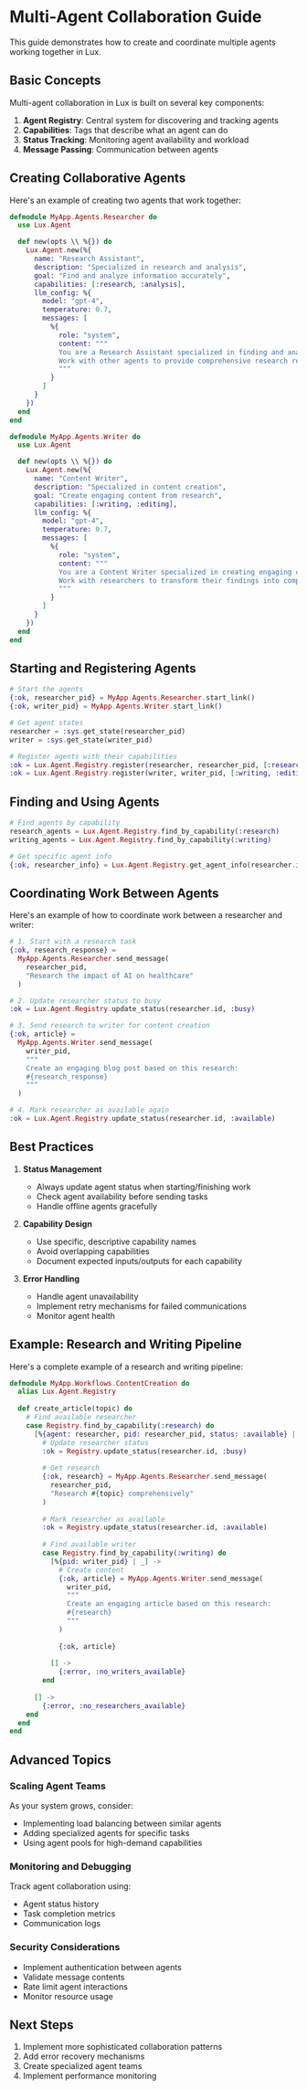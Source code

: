 # Multi-Agent Collaboration Guide

This guide demonstrates how to create and coordinate multiple agents working together in Lux.

## Basic Concepts

Multi-agent collaboration in Lux is built on several key components:

1. **Agent Registry**: Central system for discovering and tracking agents
2. **Capabilities**: Tags that describe what an agent can do
3. **Status Tracking**: Monitoring agent availability and workload
4. **Message Passing**: Communication between agents

## Creating Collaborative Agents

Here's an example of creating two agents that work together:

```elixir
defmodule MyApp.Agents.Researcher do
  use Lux.Agent

  def new(opts \\ %{}) do
    Lux.Agent.new(%{
      name: "Research Assistant",
      description: "Specialized in research and analysis",
      goal: "Find and analyze information accurately",
      capabilities: [:research, :analysis],
      llm_config: %{
        model: "gpt-4",
        temperature: 0.7,
        messages: [
          %{
            role: "system",
            content: """
            You are a Research Assistant specialized in finding and analyzing information.
            Work with other agents to provide comprehensive research results.
            """
          }
        ]
      }
    })
  end
end

defmodule MyApp.Agents.Writer do
  use Lux.Agent

  def new(opts \\ %{}) do
    Lux.Agent.new(%{
      name: "Content Writer",
      description: "Specialized in content creation",
      goal: "Create engaging content from research",
      capabilities: [:writing, :editing],
      llm_config: %{
        model: "gpt-4",
        temperature: 0.7,
        messages: [
          %{
            role: "system",
            content: """
            You are a Content Writer specialized in creating engaging content.
            Work with researchers to transform their findings into compelling articles.
            """
          }
        ]
      }
    })
  end
end
```

## Starting and Registering Agents

```elixir
# Start the agents
{:ok, researcher_pid} = MyApp.Agents.Researcher.start_link()
{:ok, writer_pid} = MyApp.Agents.Writer.start_link()

# Get agent states
researcher = :sys.get_state(researcher_pid)
writer = :sys.get_state(writer_pid)

# Register agents with their capabilities
:ok = Lux.Agent.Registry.register(researcher, researcher_pid, [:research, :analysis])
:ok = Lux.Agent.Registry.register(writer, writer_pid, [:writing, :editing])
```

## Finding and Using Agents

```elixir
# Find agents by capability
research_agents = Lux.Agent.Registry.find_by_capability(:research)
writing_agents = Lux.Agent.Registry.find_by_capability(:writing)

# Get specific agent info
{:ok, researcher_info} = Lux.Agent.Registry.get_agent_info(researcher.id)
```

## Coordinating Work Between Agents

Here's an example of how to coordinate work between a researcher and writer:

```elixir
# 1. Start with a research task
{:ok, research_response} = 
  MyApp.Agents.Researcher.send_message(
    researcher_pid,
    "Research the impact of AI on healthcare"
  )

# 2. Update researcher status to busy
:ok = Lux.Agent.Registry.update_status(researcher.id, :busy)

# 3. Send research to writer for content creation
{:ok, article} = 
  MyApp.Agents.Writer.send_message(
    writer_pid,
    """
    Create an engaging blog post based on this research:
    #{research_response}
    """
  )

# 4. Mark researcher as available again
:ok = Lux.Agent.Registry.update_status(researcher.id, :available)
```

## Best Practices

1. **Status Management**
   - Always update agent status when starting/finishing work
   - Check agent availability before sending tasks
   - Handle offline agents gracefully

2. **Capability Design**
   - Use specific, descriptive capability names
   - Avoid overlapping capabilities
   - Document expected inputs/outputs for each capability

3. **Error Handling**
   - Handle agent unavailability
   - Implement retry mechanisms for failed communications
   - Monitor agent health

## Example: Research and Writing Pipeline

Here's a complete example of a research and writing pipeline:

```elixir
defmodule MyApp.Workflows.ContentCreation do
  alias Lux.Agent.Registry
  
  def create_article(topic) do
    # Find available researcher
    case Registry.find_by_capability(:research) do
      [%{agent: researcher, pid: researcher_pid, status: :available} | _] ->
        # Update researcher status
        :ok = Registry.update_status(researcher.id, :busy)
        
        # Get research
        {:ok, research} = MyApp.Agents.Researcher.send_message(
          researcher_pid,
          "Research #{topic} comprehensively"
        )
        
        # Mark researcher as available
        :ok = Registry.update_status(researcher.id, :available)
        
        # Find available writer
        case Registry.find_by_capability(:writing) do
          [%{pid: writer_pid} | _] ->
            # Create content
            {:ok, article} = MyApp.Agents.Writer.send_message(
              writer_pid,
              """
              Create an engaging article based on this research:
              #{research}
              """
            )
            
            {:ok, article}
            
          [] ->
            {:error, :no_writers_available}
        end
        
      [] ->
        {:error, :no_researchers_available}
    end
  end
end
```

## Advanced Topics

### Scaling Agent Teams

As your system grows, consider:
- Implementing load balancing between similar agents
- Adding specialized agents for specific tasks
- Using agent pools for high-demand capabilities

### Monitoring and Debugging

Track agent collaboration using:
- Agent status history
- Task completion metrics
- Communication logs

### Security Considerations

- Implement authentication between agents
- Validate message contents
- Rate limit agent interactions
- Monitor resource usage

## Next Steps

1. Implement more sophisticated collaboration patterns
2. Add error recovery mechanisms
3. Create specialized agent teams
4. Implement performance monitoring 